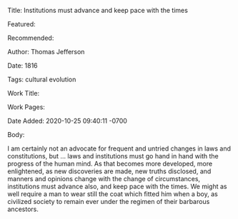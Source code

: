 Title: Institutions must advance and keep pace with the times

Featured: 

Recommended: 

Author: Thomas Jefferson

Date: 1816

Tags: cultural evolution

Work Title: 

Work Pages:  

Date Added: 2020-10-25 09:40:11 -0700

Body:

I am certainly not an advocate for frequent and untried changes in laws and constitutions, but … laws and institutions must go hand in hand with the progress of the human mind. As that becomes more developed, more enlightened, as new discoveries are made, new truths disclosed, and manners and opinions change with the change of circumstances, institutions must advance also, and keep pace with the times. We might as well require a man to wear still the coat which fitted him when a boy, as civilized society to remain ever under the regimen of their barbarous ancestors.


